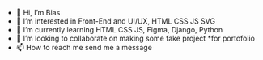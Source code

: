 - 👋 Hi, I’m Bias
- 👀 I’m interested in Front-End and UI/UX, HTML CSS JS SVG
- 🌱 I’m currently learning HTML CSS JS, Figma, Django, Python
- 💞️ I’m looking to collaborate on making some fake project *for portofolio
- 📫 How to reach me send me a message

<!---
biaspace/biaspace is a ✨ special ✨ repository because its `README.md` (this file) appears on your GitHub profile.
You can click the Preview link to take a look at your changes.
--->
